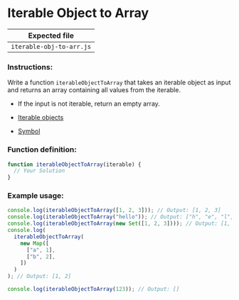 # Iterable Object to Array

| Expected file            |
| ------------------------ |
| `iterable-obj-to-arr.js` |

### Instructions:

Write a function `iterableObjectToArray` that takes an iterable object as input and returns an array containing all values from the iterable.

- If the input is not iterable, return an empty array.

- [Iterable objects](https://javascript.info/iterable)
- [Symbol](https://javascript.info/symbol)

### Function definition:

```js
function iterableObjectToArray(iterable) {
  // Your Solution
}
```

### Example usage:

```javascript
console.log(iterableObjectToArray([1, 2, 3])); // Output: [1, 2, 3]
console.log(iterableObjectToArray("hello")); // Output: ["h", "e", "l", "l", "o"]
console.log(iterableObjectToArray(new Set([1, 2, 3]))); // Output: [1, 2, 3]
console.log(
  iterableObjectToArray(
    new Map([
      ["a", 1],
      ["b", 2],
    ])
  )
); // Output: [1, 2]

console.log(iterableObjectToArray(123)); // Output: []
```
